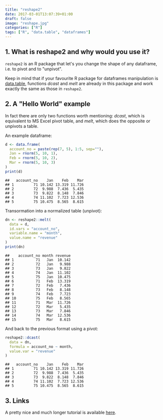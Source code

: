 ```yaml
---
title: "reshape2"
date: 2017-03-01T13:07:39+01:00
draft: false
image: "reshape.jpg"
categories: ["R"]
tags: ["R", "data.table", "dataframes"]
---
```







## 1. What is reshape2 and why would you use it?

`reshape2` is an R package that let's you change the shape of any dataframe, i.e. to pivot and to "unpivot".

Keep in mind that if your favourite R package for dataframes manipulation is [data.table](http://tomis9.com/data.table), functions *dcast* and *melt* are already in this package and work exactly the same as those in `reshape2`.

## 2. A "Hello World" example

In fact there are only two functions worth mentioning: *dcast*, which is equivalent to MS Excel pivot table, and *melt*, which does the opposite or unpivots a table.

An example dataframe:

```r
d <- data.frame(
  account_no = paste(rep(7, 5), 1:5, sep=""),
  Jan = rnorm(5, 10, 1),
  Feb = rnorm(5, 10, 2),
  Mar = rnorm(5, 10, 3)
)
print(d)
```

```
##   account_no    Jan    Feb    Mar
## 1         71 10.142 13.319 11.726
## 2         72  9.988  7.436  5.435
## 3         73  9.822  8.148  7.846
## 4         74 11.102  7.723 12.536
## 5         75 10.475  8.565  8.615
```

Transormation into a normalized table (unpivot):

```r
dn <- reshape2::melt(
  data = d, 
  id.vars = "account_no", 
  variable.name = "month", 
  value.name = "revenue"
)
print(dn)
```

```
##    account_no month revenue
## 1          71   Jan  10.142
## 2          72   Jan   9.988
## 3          73   Jan   9.822
## 4          74   Jan  11.102
## 5          75   Jan  10.475
## 6          71   Feb  13.319
## 7          72   Feb   7.436
## 8          73   Feb   8.148
## 9          74   Feb   7.723
## 10         75   Feb   8.565
## 11         71   Mar  11.726
## 12         72   Mar   5.435
## 13         73   Mar   7.846
## 14         74   Mar  12.536
## 15         75   Mar   8.615
```

And back to the previous format using a pivot:

```r
reshape2::dcast(
  data = dn, 
  formula = account_no ~ month, 
  value.var = "revenue"
)
```

```
##   account_no    Jan    Feb    Mar
## 1         71 10.142 13.319 11.726
## 2         72  9.988  7.436  5.435
## 3         73  9.822  8.148  7.846
## 4         74 11.102  7.723 12.536
## 5         75 10.475  8.565  8.615
```

## 3. Links

A pretty nice and much longer tutorial is available [here](https://seananderson.ca/2013/10/19/reshape/).
